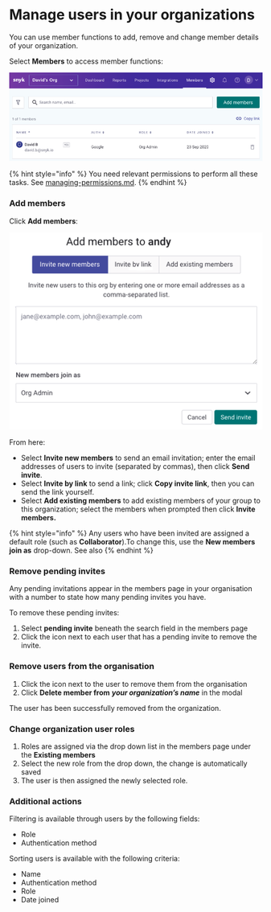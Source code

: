 # Manage users in your organizations

You can use member functions to add, remove and change member details of your organization.

Select **Members** to access member functions:

![](<../../../.gitbook/assets/Members page.png>)

{% hint style="info" %}
You need relevant permissions to perform all these tasks. See [managing-permissions.md](managing-permissions.md "mention").
{% endhint %}

### Add members&#x20;

Click **Add members**:

![](<../../../.gitbook/assets/Add members.png>)

From here:

* Select **Invite new members** to send an email invitation; enter the email addresses of users to invite (separated by commas), then click **Send invite**.
* Select **Invite by link** to send a link; click **Copy invite link**, then you can send the link yourself.
* Select **Add existing members** to add existing members of your group to this organization; select the members when prompted then click **Invite members.**

{% hint style="info" %}
Any users who have been invited are assigned a default role (such as **Collaborator**).To change this, use the **New members join as** drop-down. See also&#x20;
{% endhint %}

### Remove pending invites

Any pending invitations appear in the members page in your organisation with a number to state how many pending invites you have.

To remove these pending invites:

1. Select **pending invite** beneath the search field in the members page
2. Click the icon next to each user that has a pending invite to remove the invite.

### Remove users from the organisation

1. Click the icon next to the user to remove them from the organisation
2. Click **Delete member from** _**your organization’s name**_ in the modal

The user has been successfully removed from the organization.

### Change organization user roles

1. Roles are assigned via the drop down list in the members page under the **Existing members**
2. Select the new role from the drop down, the change is automatically saved
3. The user is then assigned the newly selected role.

### Additional actions

Filtering is available through users by the following fields:

* Role
* Authentication method

Sorting users is available with the following criteria:

* Name
* Authentication method
* Role
* Date joined
